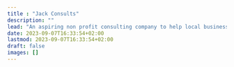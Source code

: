 ```yaml
---
title : "Jack Consults"
description: ""
lead: "An aspiring non profit consulting company to help local businesses with web solutions and strategies"
date: 2023-09-07T16:33:54+02:00
lastmod: 2023-09-07T16:33:54+02:00
draft: false
images: []
---
```

